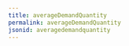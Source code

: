 ```yaml
---
title: averageDemandQuantity
permalink: averageDemandQuantity
jsonid: averagedemandquantity
---
```

